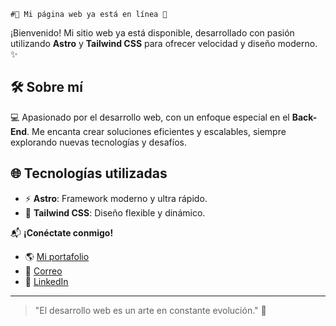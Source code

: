 ```
#🎉 Mi página web ya está en línea 🚀
```

¡Bienvenido! Mi sitio web ya está disponible, desarrollado con pasión utilizando **Astro** y **Tailwind CSS** para ofrecer velocidad y diseño moderno. ✨

## 🛠️ **Sobre mí**
💻 Apasionado por el desarrollo web, con un enfoque especial en el **Back-End**. Me encanta crear soluciones eficientes y escalables, siempre explorando nuevas tecnologías y desafíos.

## 🌐 **Tecnologías utilizadas**
- ⚡ **Astro**: Framework moderno y ultra rápido.
- 🎨 **Tailwind CSS**: Diseño flexible y dinámico.

📬 **¡Conéctate conmigo!**
- 🌎 [Mi portafolio](https://gianpool7.github.io/)
- 📧 [Correo](gianpoolalvinocantaro@gmail.com)
- 🔗 [LinkedIn](https://www.linkedin.com/in/gian-pool-alvino-cantaro/)

---
> "El desarrollo web es un arte en constante evolución." 🎨

